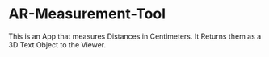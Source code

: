 # AR-Measurement-Tool
This is an App that measures Distances in Centimeters. It Returns them as a 3D Text Object to the Viewer.
